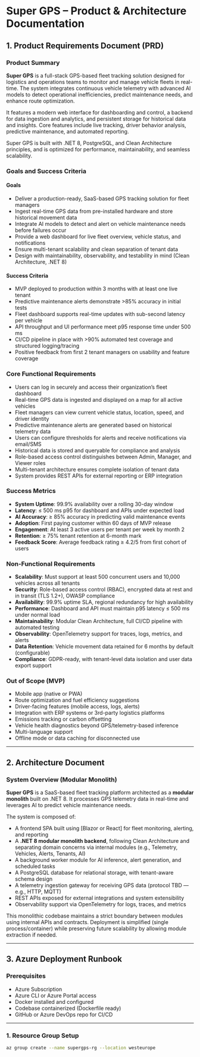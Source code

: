 # Super GPS – Product & Architecture Documentation

## 1. Product Requirements Document (PRD)

### Product Summary

**Super GPS** is a full-stack GPS-based fleet tracking solution designed for logistics and operations teams to monitor and manage vehicle fleets in real-time. The system integrates continuous vehicle telemetry with advanced AI models to detect operational inefficiencies, predict maintenance needs, and enhance route optimization.

It features a modern web interface for dashboarding and control, a backend for data ingestion and analytics, and persistent storage for historical data and insights. Core features include live tracking, driver behavior analysis, predictive maintenance, and automated reporting.

Super GPS is built with .NET 8, PostgreSQL, and Clean Architecture principles, and is optimized for performance, maintainability, and seamless scalability.

### Goals and Success Criteria

#### Goals
- Deliver a production-ready, SaaS-based GPS tracking solution for fleet managers  
- Ingest real-time GPS data from pre-installed hardware and store historical movement data  
- Integrate AI models to detect and alert on vehicle maintenance needs before failures occur  
- Provide a web dashboard for live fleet overview, vehicle status, and notifications  
- Ensure multi-tenant scalability and clean separation of tenant data  
- Design with maintainability, observability, and testability in mind (Clean Architecture, .NET 8)  

#### Success Criteria
- MVP deployed to production within 3 months with at least one live tenant  
- Predictive maintenance alerts demonstrate >85% accuracy in initial tests  
- Fleet dashboard supports real-time updates with sub-second latency per vehicle  
- API throughput and UI performance meet p95 response time under 500 ms  
- CI/CD pipeline in place with >90% automated test coverage and structured logging/tracing  
- Positive feedback from first 2 tenant managers on usability and feature coverage  

### Core Functional Requirements

- Users can log in securely and access their organization’s fleet dashboard  
- Real-time GPS data is ingested and displayed on a map for all active vehicles  
- Fleet managers can view current vehicle status, location, speed, and driver identity  
- Predictive maintenance alerts are generated based on historical telemetry data  
- Users can configure thresholds for alerts and receive notifications via email/SMS  
- Historical data is stored and queryable for compliance and analysis  
- Role-based access control distinguishes between Admin, Manager, and Viewer roles  
- Multi-tenant architecture ensures complete isolation of tenant data  
- System provides REST APIs for external reporting or ERP integration  

### Success Metrics

- **System Uptime**: 99.9% availability over a rolling 30-day window  
- **Latency**: ≤ 500 ms p95 for dashboard and APIs under expected load  
- **AI Accuracy**: ≥ 85% accuracy in predicting valid maintenance events  
- **Adoption**: First paying customer within 60 days of MVP release  
- **Engagement**: At least 3 active users per tenant per week by month 2  
- **Retention**: ≥ 75% tenant retention at 6-month mark  
- **Feedback Score**: Average feedback rating ≥ 4.2/5 from first cohort of users  

### Non-Functional Requirements

- **Scalability**: Must support at least 500 concurrent users and 10,000 vehicles across all tenants  
- **Security**: Role-based access control (RBAC), encrypted data at rest and in transit (TLS 1.2+), OWASP compliance  
- **Availability**: 99.9% uptime SLA, regional redundancy for high availability  
- **Performance**: Dashboard and API must maintain p95 latency ≤ 500 ms under normal load  
- **Maintainability**: Modular Clean Architecture, full CI/CD pipeline with automated testing  
- **Observability**: OpenTelemetry support for traces, logs, metrics, and alerts  
- **Data Retention**: Vehicle movement data retained for 6 months by default (configurable)  
- **Compliance**: GDPR-ready, with tenant-level data isolation and user data export support  

### Out of Scope (MVP)

- Mobile app (native or PWA)  
- Route optimization and fuel efficiency suggestions  
- Driver-facing features (mobile access, logs, alerts)  
- Integration with ERP systems or 3rd-party logistics platforms  
- Emissions tracking or carbon offsetting  
- Vehicle health diagnostics beyond GPS/telemetry-based inference  
- Multi-language support  
- Offline mode or data caching for disconnected use  

---

## 2. Architecture Document

### System Overview (Modular Monolith)

**Super GPS** is a SaaS-based fleet tracking platform architected as a **modular monolith** built on .NET 8. It processes GPS telemetry data in real-time and leverages AI to predict vehicle maintenance needs.

The system is composed of:
- A frontend SPA built using [Blazor or React] for fleet monitoring, alerting, and reporting  
- A **.NET 8 modular monolith backend**, following Clean Architecture and separating domain concerns via internal modules (e.g., Telemetry, Vehicles, Alerts, Tenants, AI)  
- A background worker module for AI inference, alert generation, and scheduled tasks  
- A PostgreSQL database for relational storage, with tenant-aware schema design  
- A telemetry ingestion gateway for receiving GPS data (protocol TBD — e.g., HTTP, MQTT)  
- REST APIs exposed for external integrations and system extensibility  
- Observability support via OpenTelemetry for logs, traces, and metrics  

This monolithic codebase maintains a strict boundary between modules using internal APIs and contracts. Deployment is simplified (single process/container) while preserving future scalability by allowing module extraction if needed.

---

## 3. Azure Deployment Runbook

### Prerequisites
- Azure Subscription  
- Azure CLI or Azure Portal access  
- Docker installed and configured  
- Codebase containerized (Dockerfile ready)  
- GitHub or Azure DevOps repo for CI/CD  

---

### 1. Resource Group Setup
```bash
az group create --name supergps-rg --location westeurope
